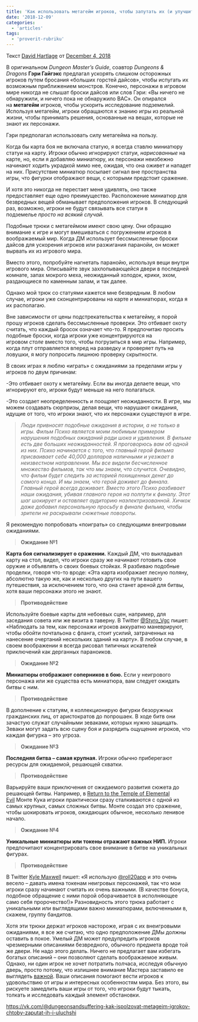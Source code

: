 ```yaml
---
title: 'Как использовать метагейм игроков, чтобы запутать их (и улучшить вашу игру)'
date: '2018-12-09'
categories:
  - 'articles'
tags:
  - 'proverit-rubriku'
---
```


Текст [David Hartlage](https://vk.com/away.php?to=http%3A%2F%2Fdmdavid.com%2Ftag%2Fauthor%2Fadmin%2F&cc_key=) от [December 4, 2018](https://vk.com/away.php?to=http%3A%2F%2Fdmdavid.com%2Ftag%2Fhow-to-use-the-players-metagaming-to-mess-with-their-heads-and-improve-your-game%2F&cc_key=)

В оригинальном *Dungeon Master’s Guide*, соавтор *Dungeons & Dragons* **Гэри Гайгэкс** предлагал ускорять слишком осторожных игроков путем бросания «больших горстей дайсов», чтобы испугать их возможным приближением монстров. Конечно, персонажи в игровом мире никогда не слышат броски дайсов или слов Гэри: «Вы ничего не обнаружили, и ничего пока не обнаружило ВАС». Он опирался на **метагейм** игроков, чтобы ускорить исследование подземелий. Используя метагейм, игроки обращаются к знанию игры из реальной жизни, чтобы принимать решения, основанные на вещах, которые не знают их персонажи.

Гэри предполагал использовать силу метагейма на пользу.

Когда бы карта боя не включала статую, я всегда ставлю миниатюру статуи на карту. Игроки обычно игнорируют статуи, *нарисованные* на карте, но, если я добавляю миниатюру, их персонажи неизбежно начинают ходить украдкой мимо нее, ожидая, что она оживет и нападет на них. Присутствие миниатюр посылает сигнал вне пространства игры, что фигурки отображают вещи, с которыми предстоит сражение.

И хотя это никогда не перестает меня удивлять, оно также предоставляет еще одно преимущество. Расположение миниатюр для безвредных вещей обманывает предположения игроков. В следующий раз, возможно, игроки не будут связывать все статуи в подземелье *просто на всякий случай*.

Подобные трюки с метагеймом имеют свою цену. Они обращаю внимание к игре и могут вмешиваться с погружением игроков в воображаемый мир. Когда ДМ использует бессмысленные броски дайсов для ускорения игроков или разжигания паранойи, он может вырвать их из игрового мира.

Вместо этого, попробуйте нагнетать паранойю, используя вещи внутри игрового мира. Описывайте звук захлопывающейся двери в последней комнате, запах мокрого меха, неожиданный холодок, крики, эхом, раздающиеся по каменным залам, и так далее.

Однако мой трюк со статуями кажется мне безвредным. В любом случае, игроки уже сконцентрированы на карте и миниатюрах, когда я их располагаю.

Вне зависимости от цены подстрекательства к метагейму, я порой прошу игроков сделать бессмысленные проверки. Это отбивает охоту считать, что каждый бросок означает что-то. Я предпочитаю просить подобные броски, когда игроки уже концентрируются на игровом *столе* вместо того, чтобы погрузиться в мир игры. Например, когда плут отправляется вперед на разведку и проверяет путь на ловушки, я могу попросить лишнюю проверку скрытности.

В своих играх я люблю «играть» с ожиданиями за пределами игры у игроков по двум причинам:

\-Это отбивает охоту к метагейму. Если вы иногда делаете вещи, что игнорируют его, игроки будут меньше на него полагаться.

\-Это создает неопределенность и поощряет неожиданности. В игре, мы можем создавать сюрпризы, делая вещи, что нарушают ожидания, идущие от того, что игроки знают, что их персонажи существуют в игре.

> _Люди привносят подобные ожидания в истории, а не только в игры. Фильм Психо является моим любимым примером нарушения подобных ожиданий ради шока и удивления. В фильме есть две больших неожиданностей. Я проговорюсь вам об одной из них. Психо начинается с того, что главный герой фильма присваивает себе 40,000 долларов наличными и уезжает в неизвестном направлении. Мы все видели бесчисленное множество фильмов, так что мы знаем, что случится. Очевидно, что фильм будет следить за историей похищенных денег до самого конца. И мы знаем, что герой доживет до финала. Главный герой всегда доживает. Вместо этого Психо разбивает наши ожидания, убивая главного героя на полпути к финалу. Этот шаг шокирует и оставляет аудиторию наэлектризованной. Хичкок даже добавил персональную просьбу в финале фильма, чтобы зрители не раскрывали сюжетные повороты._

Я рекомендую попробовать «поиграть» со следующими внеигровыми ожиданиями.

> **Ожидание №1**

**Карта боя сигнализирует о сражении.** Каждый ДМ, что выкладывал карту на стол, видел, что игроки сразу же начинают готовить свое оружие и объявлять о своих боевых стойках. Я разбиваю подобные проделки, говоря что-то вроде: «Эта карта изображает лесную поляну, абсолютно такую же, как и несколько других на пути вашего путешествия, за исключением того, что она станет ареной для битвы, хотя ваши персонажи этого не знают.

> **Противодействие**

Используйте боевые карты для небоевых сцен, например, для заседания совета или же визита в таверну. В Twitter [@Styro_Vgc](https://vk.com/away.php?to=https%3A%2F%2Ftwitter.com%2FStyro_Vgc&cc_key=) пишет: «Наблюдать за тем, как персонажи игроков аккуратно маневрируют, чтобы обойти почтальона с фланга, стоит усилий, затраченных на нанесение очертаний нескольких зданий на карту». В любом случае, в своем воображении я всегда рисовал типичных искателей приключений как дерганных параноиков.

> **Ожидание №2**

**Миниатюры отображают соперников в бою.** Если у неигрового персонажа или же существа есть миниатюра, вам следует ожидать битвы с ним.

> **Противодействие**

В дополнение к статуям, я коллекционирую фигурки безоружных гражданских лиц, от аристократов до попрошаек. В ходе битв они зачастую служат случайными зеваками, которых нужно защищать. Зеваки могут задать всю сцену боя и разрядить ощущение игроков, что каждая фигурка – это угроза.

> **Ожидание №3**

**Последняя битва – самая крупная.** Игроки обычно приберегают ресурсы для ожидаемой, решающей схватки.

> **Противодействие**

Варьируйте ваши приключения от ожидаемого развития сюжета до решающей битвы. Например, в [Return to the Temple of Elemental Evil](https://vk.com/away.php?to=https%3A%2F%2Fwww.dmsguild.com%2Fproduct%2F28447%2FReturn-to-the-Temple-of-Elemental-Evil-3e%3Faffiliate_id%3D8278&cc_key=) Монте Кука игроки практически сразу сталкиваются с одной из самых крупных, самых сложных битвы. Монте создал это сражение, чтобы шокировать игроков, ожидающих обычное, несколько ленивое начало.

> **Ожидание №4**

**Уникальные миниатюры или токены отражают важных НИП.** Игроки предпочитают концентрировать свое внимание в битве на уникальных фигурах.

> **Противодействие**

В Twitter [Kyle Maxwell](https://vk.com/away.php?to=https%3A%2F%2Ftwitter.com%2Ftechnoskald&cc_key=) пишет: «Я использую [@roll20app](https://vk.com/away.php?to=https%3A%2F%2Ftwitter.com%2Froll20app&cc_key=) и это очень весело – давать имена токенам неигровых персонажей, так что мои игроки сразу начинают считать их очень важными. (В качестве бонуса, подобное обращение с ними порой оборачивается в исполняющее само себя пророчество!)» Разновидность этого трюка работает с уникальными или выглядящими важно миниатюрами, включенными в, скажем, группу бандитов.

Хотя эти трюки держат игроков настороже, играя с их внеигровыми ожиданиями, я все же считаю, что одно предположение ДМы должны оставить в покое. Умелый ДМ может предупредить игроков чрезмерными описаниями безвредного, обычного предмета вроде той же двери. Не надо этого делать. Ничего не предлагает вам избегать богатых описаний – они позволяют сделать воображаемое живым. Однако, ни один игрок не хочет потратить полчаса, исследуя обычную дверь, просто потому, что излишнее внимание Мастера заставило ее выглядеть [важной](https://vk.com/away.php?to=https%3A%2F%2Fwww.artic.edu%2Fartworks%2F83905%2Fthat-which-i-should-have-done-i-did-not-do-the-door&cc_key=). Ваши описания помогают вести игроков к удовольствию от игры и интересных особенностям мира. Без этого, вы рискуете замедлить ваши игры от того, что игроки будут тыкать, толкать и исследовать каждый элемент обстановки.

https://vk.com/@dungeonsandsuffering-kak-ispolzovat-metageim-igrokov-chtoby-zaputat-ih-i-uluchshi
